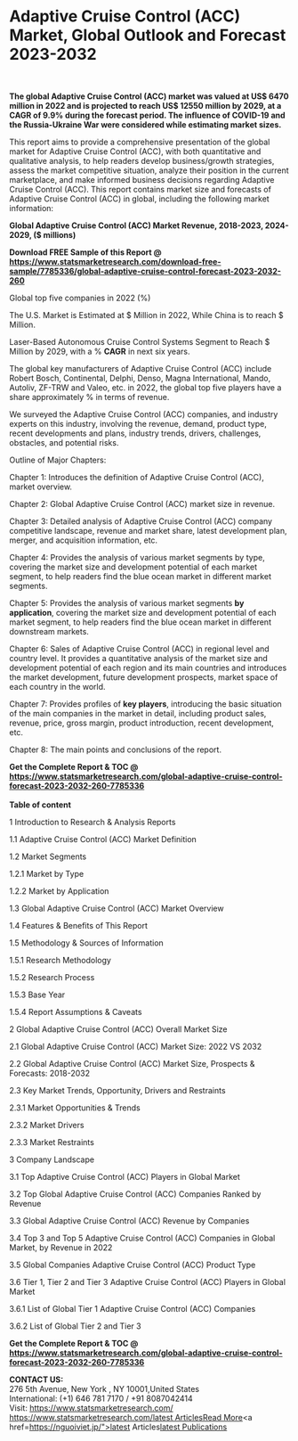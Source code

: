 <h1>Adaptive Cruise Control (ACC) Market, Global Outlook and Forecast 2023-2032</h1><br/><p><strong>The global Adaptive Cruise Control (ACC) market was valued at US$ 6470 million in 2022 and is projected to reach US$ 12550 million by 2029, at a <strong>CAGR</strong> of 9.9% during the forecast period. The influence of COVID-19 and the Russia-Ukraine War were considered while estimating market sizes.</strong></p><p>This report aims to provide a comprehensive presentation of the global market for Adaptive Cruise Control (ACC), with both quantitative and qualitative analysis, to help readers develop business/growth strategies, assess the market competitive situation, analyze their position in the current marketplace, and make informed business decisions regarding Adaptive Cruise Control (ACC). This report contains market size and forecasts of Adaptive Cruise Control (ACC) in global, including the following market information:</p><p><strong>Global Adaptive Cruise Control (ACC) Market Revenue, 2018-2023, 2024-2029, ($ millions)</strong></p><p><strong>Download FREE Sample of this Report @ <a href="https://www.statsmarketresearch.com/download-free-sample/7785336/global-adaptive-cruise-control-forecast-2023-2032-260">https://www.statsmarketresearch.com/download-free-sample/7785336/global-adaptive-cruise-control-forecast-2023-2032-260</a></strong></p><p>Global top five companies in 2022 (%)</p><p>The U.S. Market is Estimated at $ Million in 2022, While China is to reach $ Million.</p><p>Laser-Based Autonomous Cruise Control Systems Segment to Reach $ Million by 2029, with a % <strong>CAGR</strong> in next six years.</p><p>The global key manufacturers of Adaptive Cruise Control (ACC) include Robert Bosch, Continental, Delphi, Denso, Magna International, Mando, Autoliv, ZF-TRW and Valeo, etc. in 2022, the global top five players have a share approximately % in terms of revenue.</p><p>We surveyed the Adaptive Cruise Control (ACC) companies, and industry experts on this industry, involving the revenue, demand, product type, recent developments and plans, industry trends, drivers, challenges, obstacles, and potential risks.</p><p>Outline of Major Chapters:</p><p>Chapter 1: Introduces the definition of Adaptive Cruise Control (ACC), market overview.</p><p>Chapter 2: Global Adaptive Cruise Control (ACC) market size in revenue.</p><p>Chapter 3: Detailed analysis of Adaptive Cruise Control (ACC) company competitive landscape, revenue and market share, latest development plan, merger, and acquisition information, etc.</p><p>Chapter 4: Provides the analysis of various market segments by type, covering the market size and development potential of each market segment, to help readers find the blue ocean market in different market segments.</p><p>Chapter 5: Provides the analysis of various market segments <strong>by application</strong>, covering the market size and development potential of each market segment, to help readers find the blue ocean market in different downstream markets.</p><p>Chapter 6: Sales of Adaptive Cruise Control (ACC) in regional level and country level. It provides a quantitative analysis of the market size and development potential of each region and its main countries and introduces the market development, future development prospects, market space of each country in the world.</p><p>Chapter 7: Provides profiles of <strong>key players</strong>, introducing the basic situation of the main companies in the market in detail, including product sales, revenue, price, gross margin, product introduction, recent development, etc.</p><p>Chapter 8: The main points and conclusions of the report.</p><div><b>Get the Complete Report & TOC @ <a href="https://www.statsmarketresearch.com/global-adaptive-cruise-control-forecast-2023-2032-260-7785336">https://www.statsmarketresearch.com/global-adaptive-cruise-control-forecast-2023-2032-260-7785336</a></b></div><br><b>Table of content</b><p>1 Introduction to Research & Analysis Reports<br />
 
  1.1 Adaptive Cruise Control (ACC) Market Definition<br />
 
  1.2 Market Segments<br />
 
  1.2.1 Market by Type<br />
 
  1.2.2 Market by Application<br />
 
  1.3 Global Adaptive Cruise Control (ACC) Market Overview<br />
 
  1.4 Features & Benefits of This Report<br />
 
  1.5 Methodology & Sources of Information<br />
 
  1.5.1 Research Methodology<br />
 
  1.5.2 Research Process<br />
 
  1.5.3 Base Year<br />
 
  1.5.4 Report Assumptions & Caveats<br />
 
 2 Global Adaptive Cruise Control (ACC) Overall Market Size<br />
 
  2.1 Global Adaptive Cruise Control (ACC) Market Size: 2022 VS 2032<br />
 
  2.2 Global Adaptive Cruise Control (ACC) Market Size, Prospects & Forecasts: 2018-2032<br />
 
  2.3 Key Market Trends, Opportunity, Drivers and Restraints<br />
 
  2.3.1 Market Opportunities & Trends<br />
 
  2.3.2 Market Drivers<br />
 
  2.3.3 Market Restraints<br />
 
 3 Company Landscape<br />
 
  3.1 Top Adaptive Cruise Control (ACC) Players in Global Market<br />
 
  3.2 Top Global Adaptive Cruise Control (ACC) Companies Ranked by Revenue<br />
 
  3.3 Global Adaptive Cruise Control (ACC) Revenue by Companies<br />
 
  3.4 Top 3 and Top 5 Adaptive Cruise Control (ACC) Companies in Global Market, by Revenue in 2022<br />
 
  3.5 Global Companies Adaptive Cruise Control (ACC) Product Type<br />
 
  3.6 Tier 1, Tier 2 and Tier 3 Adaptive Cruise Control (ACC) Players in Global Market<br />
 
  3.6.1 List of Global Tier 1 Adaptive Cruise Control (ACC) Companies<br />
 
  3.6.2 List of Global Tier 2 and Tier 3 <br><div><b>Get the Complete Report & TOC @ <a href="https://www.statsmarketresearch.com/global-adaptive-cruise-control-forecast-2023-2032-260-7785336">https://www.statsmarketresearch.com/global-adaptive-cruise-control-forecast-2023-2032-260-7785336</a></b></div></p> <b>CONTACT US:</b><br>276 5th Avenue, New York , NY 10001,United States<br>International: (+1) 646 781 7170 / +91 8087042414<br>Visit: <a href="https://www.statsmarketresearch.com/">https://www.statsmarketresearch.com/</a><br><a href="https://gyeongbokgung.com">https://www.statsmarketresearch.com/</a><a href="https://hallyeomaritime.com">latest Articles</a><a href="https://jingwansa.com">Read More</a><a href=https://nguoiviet.jp/">latest Articles</a><a href="https://www.intelmarketresearch.com/">latest Publications</a>
